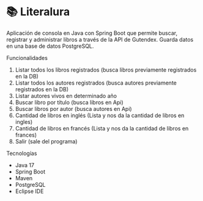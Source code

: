 # 📚 Literalura

Aplicación de consola en Java con Spring Boot que permite buscar, registrar y administrar libros a través de la API de Gutendex. Guarda datos en una base de datos PostgreSQL.

 Funcionalidades

1. Listar todos los libros registrados (busca libros previamente registrados en la DB)
2. Listar todos los autores registrados (busca autores previamente registrados en la DB)
3. Listar autores vivos en determinado año
4. Buscar libro por título (busca libros en Api)
5. Buscar libros por autor (busca autores en Api)
6. Cantidad de libros en inglés (Lista y nos da la cantidad de libros en ingles)
7. Cantidad de libros en francés  (Lista y nos da la cantidad de libros en frances)
0. Salir  (sale del programa)

Tecnologías

- Java 17
- Spring Boot 
- Maven
- PostgreSQL
- Eclipse IDE
